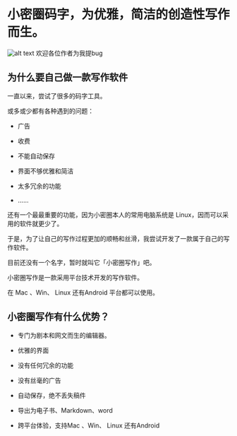 # 小密圈码字，为优雅，简洁的创造性写作而生。

![alt text](https://s3.bmp.ovh/imgs/2021/11/0ac68db29370b739.jpg)
 欢迎各位作者为我提bug

## 为什么要自己做一款写作软件

一直以来，尝试了很多的码字工具。

或多或少都有各种遇到的问题：

- 广告

- 收费

- 不能自动保存

- 界面不够优雅和简洁

- 太多冗余的功能

- ……

还有一个最最重要的功能，因为小密圈本人的常用电脑系统是 Linux，因而可以采用的软件就更少了。

于是，为了让自己的写作过程更加的顺畅和丝滑，我尝试开发了一款属于自己的写作软件。

目前还没有一个名字，暂时就叫它「小密圈写作」吧。

小密圈写作是一款采用平台技术开发的写作软件。

在 Mac 、Win、 Linux 还有Android 平台都可以使用。

## 小密圈写作有什么优势？

- 专门为剧本和网文而生的编辑器。

- 优雅的界面

- 没有任何冗余的功能

- 没有丝毫的广告

- 自动保存，绝不丢失稿件

- 导出为电子书、Markdown、word

- 跨平台体验，支持Mac 、Win、 Linux 还有Android


